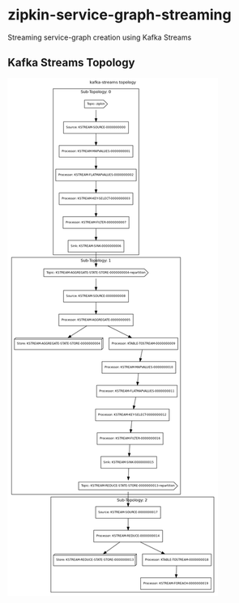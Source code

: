 # zipkin-service-graph-streaming

Streaming service-graph creation using Kafka Streams

## Kafka Streams Topology

![](./docs/topology.png)